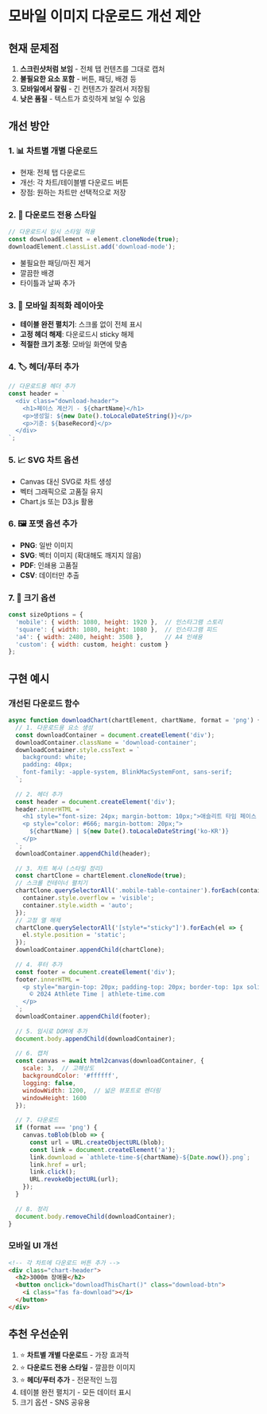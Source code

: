 # 모바일 이미지 다운로드 개선 제안

## 현재 문제점
1. **스크린샷처럼 보임** - 전체 탭 컨텐츠를 그대로 캡처
2. **불필요한 요소 포함** - 버튼, 패딩, 배경 등
3. **모바일에서 잘림** - 긴 컨텐츠가 잘려서 저장됨
4. **낮은 품질** - 텍스트가 흐릿하게 보일 수 있음

## 개선 방안

### 1. 📊 차트별 개별 다운로드
- 현재: 전체 탭 다운로드
- 개선: 각 차트/테이블별 다운로드 버튼
- 장점: 원하는 차트만 선택적으로 저장

### 2. 🎨 다운로드 전용 스타일
```javascript
// 다운로드시 임시 스타일 적용
const downloadElement = element.cloneNode(true);
downloadElement.classList.add('download-mode');
```
- 불필요한 패딩/마진 제거
- 깔끔한 배경
- 타이틀과 날짜 추가

### 3. 📱 모바일 최적화 레이아웃
- **테이블 완전 펼치기**: 스크롤 없이 전체 표시
- **고정 헤더 해제**: 다운로드시 sticky 해제
- **적절한 크기 조정**: 모바일 화면에 맞춤

### 4. 🏷️ 헤더/푸터 추가
```javascript
// 다운로드용 헤더 추가
const header = `
  <div class="download-header">
    <h1>페이스 계산기 - ${chartName}</h1>
    <p>생성일: ${new Date().toLocaleDateString()}</p>
    <p>기준: ${baseRecord}</p>
  </div>
`;
```

### 5. 📈 SVG 차트 옵션
- Canvas 대신 SVG로 차트 생성
- 벡터 그래픽으로 고품질 유지
- Chart.js 또는 D3.js 활용

### 6. 🖼️ 포맷 옵션 추가
- **PNG**: 일반 이미지
- **SVG**: 벡터 이미지 (확대해도 깨지지 않음)
- **PDF**: 인쇄용 고품질
- **CSV**: 데이터만 추출

### 7. 📏 크기 옵션
```javascript
const sizeOptions = {
  'mobile': { width: 1080, height: 1920 },  // 인스타그램 스토리
  'square': { width: 1080, height: 1080 },  // 인스타그램 피드
  'a4': { width: 2480, height: 3508 },      // A4 인쇄용
  'custom': { width: custom, height: custom }
};
```

## 구현 예시

### 개선된 다운로드 함수
```javascript
async function downloadChart(chartElement, chartName, format = 'png') {
  // 1. 다운로드용 요소 생성
  const downloadContainer = document.createElement('div');
  downloadContainer.className = 'download-container';
  downloadContainer.style.cssText = `
    background: white;
    padding: 40px;
    font-family: -apple-system, BlinkMacSystemFont, sans-serif;
  `;
  
  // 2. 헤더 추가
  const header = document.createElement('div');
  header.innerHTML = `
    <h1 style="font-size: 24px; margin-bottom: 10px;">애슬리트 타임 페이스 차트</h1>
    <p style="color: #666; margin-bottom: 20px;">
      ${chartName} | ${new Date().toLocaleDateString('ko-KR')}
    </p>
  `;
  downloadContainer.appendChild(header);
  
  // 3. 차트 복사 (스타일 정리)
  const chartClone = chartElement.cloneNode(true);
  // 스크롤 컨테이너 펼치기
  chartClone.querySelectorAll('.mobile-table-container').forEach(container => {
    container.style.overflow = 'visible';
    container.style.width = 'auto';
  });
  // 고정 열 해제
  chartClone.querySelectorAll('[style*="sticky"]').forEach(el => {
    el.style.position = 'static';
  });
  downloadContainer.appendChild(chartClone);
  
  // 4. 푸터 추가
  const footer = document.createElement('div');
  footer.innerHTML = `
    <p style="margin-top: 20px; padding-top: 20px; border-top: 1px solid #eee; color: #999; font-size: 12px;">
      © 2024 Athlete Time | athlete-time.com
    </p>
  `;
  downloadContainer.appendChild(footer);
  
  // 5. 임시로 DOM에 추가
  document.body.appendChild(downloadContainer);
  
  // 6. 캡처
  const canvas = await html2canvas(downloadContainer, {
    scale: 3,  // 고해상도
    backgroundColor: '#ffffff',
    logging: false,
    windowWidth: 1200,  // 넓은 뷰포트로 렌더링
    windowHeight: 1600
  });
  
  // 7. 다운로드
  if (format === 'png') {
    canvas.toBlob(blob => {
      const url = URL.createObjectURL(blob);
      const link = document.createElement('a');
      link.download = `athlete-time-${chartName}-${Date.now()}.png`;
      link.href = url;
      link.click();
      URL.revokeObjectURL(url);
    });
  }
  
  // 8. 정리
  document.body.removeChild(downloadContainer);
}
```

### 모바일 UI 개선
```html
<!-- 각 차트에 다운로드 버튼 추가 -->
<div class="chart-header">
  <h2>3000m 장애물</h2>
  <button onclick="downloadThisChart()" class="download-btn">
    <i class="fas fa-download"></i>
  </button>
</div>
```

## 추천 우선순위
1. ⭐ **차트별 개별 다운로드** - 가장 효과적
2. ⭐ **다운로드 전용 스타일** - 깔끔한 이미지
3. ⭐ **헤더/푸터 추가** - 전문적인 느낌
4. 테이블 완전 펼치기 - 모든 데이터 표시
5. 크기 옵션 - SNS 공유용